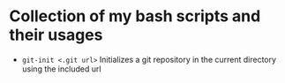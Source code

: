 # Collection of my bash scripts and their usages
- `git-init <.git url>`
Initializes a git repository in the current directory using the included url
